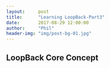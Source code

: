 ```yaml
---
layout:     post
title:      "Learning LoopBack-Part3"
date:       2017-08-29 12:00:00
author:     "Phil"
header-img: "img/post-bg-01.jpg"
---
```


## LoopBack Core Concept
